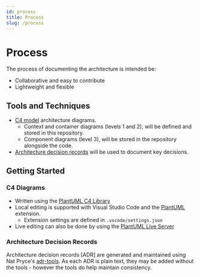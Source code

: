 ```yaml
---
id: process
title: Process
slug: /process
---
```


# Process

The process of documenting the architecture is intended be:

- Collaborative and easy to contribute
- Lightweight and flexible

## Tools and Techniques

- [C4 model](https://c4model.com/) architecture diagrams.
  - Context and container diagrams (levels 1 and 2), will be defined and stored in this repository.
  - Component diagrams (level 3), will be stored in the repository alongside the code.
- [Architecture decision records](https://cognitect.com/blog/2011/11/15/documenting-architecture-decisions) will be used to document key decisions.

## Getting Started

### C4 Diagrams

- Written using the [PlantUML C4 Library](https://plantuml.com/stdlib#062f75176513a666)
- Local editing is supported with Visual Studio Code and the [PlantUML](https://marketplace.visualstudio.com/items?itemName=jebbs.plantuml) extension.
  - Extension settings are defined in `.vscode/settings.json`
- Live editing can also be done by using the [PlantUML Live Server](http://www.plantuml.com/plantuml/uml/)

### Architecture Decision Records

Architecture decision records [ADR] are generated and maintained using Nat Pryce's [adr-tools](https://github.com/npryce/adr-tools). As each ADR is plain text, they may be added without the tools - however the tools do help maintain consistency.

